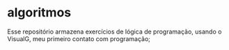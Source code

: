# algoritmos
 Esse repositório armazena exercícios de lógica de programação, usando o VisualG, meu primeiro contato com programação;
